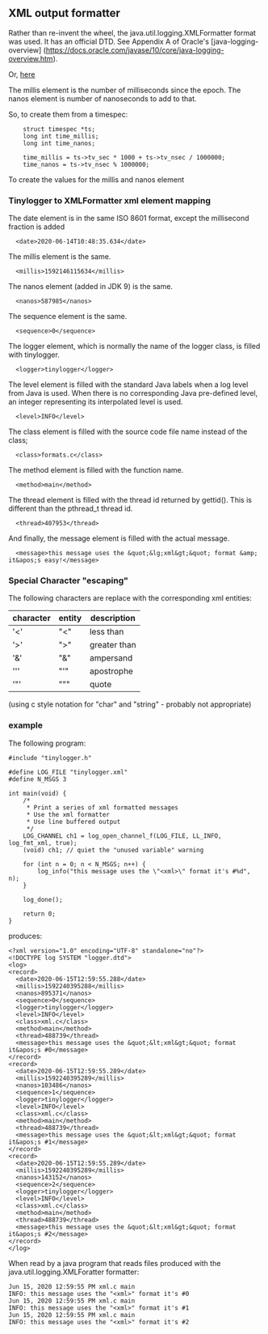 ## XML output formatter

Rather than re-invent the wheel, the java.util.logging.XMLFormatter format was
used. It has an official DTD. See Appendix A of Oracle's
[java-logging-overview] (https://docs.oracle.com/javase/10/core/java-logging-overview.htm).

Or, [here](./logger.dtd)


The millis element is the number of milliseconds since the epoch.
The nanos element is number of nanoseconds to add to that.

So, to create them from a timespec:

```{.c}
	struct timespec *ts;
    long int time_millis;
    long int time_nanos;

    time_millis = ts->tv_sec * 1000 + ts->tv_nsec / 1000000;
    time_nanos = ts->tv_nsec % 1000000;
```

To create the values for the millis and nanos element

### Tinylogger to XMLFormatter xml element mapping

The date element is in the same ISO 8601 format, except the millisecond fraction is added
```
  <date>2020-06-14T10:48:35.634</date>
```

The millis element is the same.
```
  <millis>1592146115634</millis>
```

The nanos element (added in JDK 9) is the same.
```
  <nanos>587985</nanos>
```

The sequence element is the same.
```
  <sequence>0</sequence>
```

The logger element, which is normally the name of the logger class, is filled with tinylogger.
```
  <logger>tinylogger</logger>
```

The level element is filled with the standard Java labels when a log level from
Java is used. When there is no corresponding Java pre-defined level, an integer
representing its interpolated level is used.
```
  <level>INFO</level>
```

The class element is filled with the source code file name instead of the class;
```
  <class>formats.c</class>
```

The method element is filled with the function name.
```
  <method>main</method>
```

The thread element is filled with the thread id returned by gettid(). This is
different than the pthread_t thread id.
```
  <thread>407953</thread>
```

And finally, the message element is filled with the actual message.
```
  <message>this message uses the &quot;&lg;xml&gt;&quot; format &amp; it&apos;s easy!</message>
```

### Special Character "escaping"
The following characters are replace with the corresponding xml entities:

character |  entity  | description
----------|----------|------------
'<'       | "&lt;"   | less than
'>'       | "&gt;"   | greater than
'&'       | "&amp;"  | ampersand
'\''      | "&apos;" | apostrophe
'\"'      | "&quot;" | quote
(using c style notation for "char" and "string" - probably not appropriate)

### example

The following program:

```{.c}
#include "tinylogger.h"

#define LOG_FILE "tinylogger.xml"
#define N_MSGS 3

int main(void) {
	/*
	 * Print a series of xml formatted messages
	 * Use the xml formatter
	 * Use line buffered output
	 */
	LOG_CHANNEL ch1 = log_open_channel_f(LOG_FILE, LL_INFO, log_fmt_xml, true);
	(void) ch1;	// quiet the "unused variable" warning

	for (int n = 0; n < N_MSGS; n++) {
		log_info("this message uses the \"<xml>\" format it's #%d", n);
	}

	log_done();

	return 0;
}
```

produces:
```
<?xml version="1.0" encoding="UTF-8" standalone="no"?>
<!DOCTYPE log SYSTEM "logger.dtd">
<log>
<record>
  <date>2020-06-15T12:59:55.288</date>
  <millis>1592240395288</millis>
  <nanos>895371</nanos>
  <sequence>0</sequence>
  <logger>tinylogger</logger>
  <level>INFO</level>
  <class>xml.c</class>
  <method>main</method>
  <thread>488739</thread>
  <message>this message uses the &quot;&lt;xml&gt;&quot; format it&apos;s #0</message>
</record>
<record>
  <date>2020-06-15T12:59:55.289</date>
  <millis>1592240395289</millis>
  <nanos>103486</nanos>
  <sequence>1</sequence>
  <logger>tinylogger</logger>
  <level>INFO</level>
  <class>xml.c</class>
  <method>main</method>
  <thread>488739</thread>
  <message>this message uses the &quot;&lt;xml&gt;&quot; format it&apos;s #1</message>
</record>
<record>
  <date>2020-06-15T12:59:55.289</date>
  <millis>1592240395289</millis>
  <nanos>143152</nanos>
  <sequence>2</sequence>
  <logger>tinylogger</logger>
  <level>INFO</level>
  <class>xml.c</class>
  <method>main</method>
  <thread>488739</thread>
  <message>this message uses the &quot;&lt;xml&gt;&quot; format it&apos;s #2</message>
</record>
</log>
```

When read by a java program that reads files produced with the
java.util.logging.XMLForatter formatter:

```
Jun 15, 2020 12:59:55 PM xml.c main
INFO: this message uses the "<xml>" format it's #0
Jun 15, 2020 12:59:55 PM xml.c main
INFO: this message uses the "<xml>" format it's #1
Jun 15, 2020 12:59:55 PM xml.c main
INFO: this message uses the "<xml>" format it's #2
```
